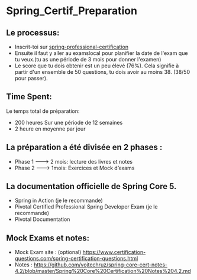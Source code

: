 # Spring_Certif_Preparation

## Le processus:
 
- Inscrit-toi sur [spring-professional-certification](https://pivotal.io/training/certification/spring-professional-certification)
- Ensuite il faut y aller au examslocal pour planifier la date de l'exam que tu veux.(tu as une période de 3 mois pour donner l'examen)
- Le score que tu dois obtenir est un peu élevé (76%). Cela signifie à partir d'un ensemble de 50 questions, tu dois avoir au moins 38. (38/50 pour passer).

## Time Spent:

 Le temps total de préparation:
- 200 heures Sur une période de 12 semaines
- 2 heure en moyenne par jour

## La préparation a été divisée en 2 phases :

- Phase 1 ---> 2 mois: lecture des livres et notes
- Phase 2 ---> 1mois: Exercices et Mock d’exams

## La documentation officielle de Spring Core 5.
- Spring in Action (je le recommande)
- Pivotal Certified Professional Spring Developer Exam (je le recommande)
- Pivotal Documentation 

## Mock Exams et notes:

- Mock Exam site : (optional) https://www.certification-questions.com/spring-certification-questions.html
- Notes : https://github.com/vojtechruz/spring-core-cert-notes-4.2/blob/master/Spring%20Core%20Certification%20Notes%204.2.md
